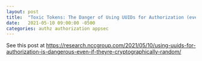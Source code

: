 ```yaml
---
layout: post
title:  "Toxic Tokens: The Danger of Using UUIDs for Authorization (even if they're cryptographically random)"
date:   2021-05-10 09:00:00 -0500
categories: authz authorization appsec
---
```


See this post at <https://research.nccgroup.com/2021/05/10/using-uuids-for-authorization-is-dangerous-even-if-theyre-cryptographically-random/>
